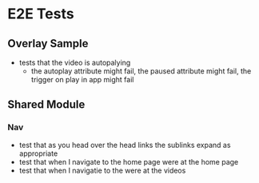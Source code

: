 # E2E Tests

## Overlay Sample
* tests that the video is autopalying
    * the autoplay attribute might fail, the paused attribute might fail, the trigger on play in app might fail
## Shared  Module

### Nav
* test that as you head over the head links the sublinks expand as appropriate
* test that when I navigate to the home page were at the home page
* test that when I navigatie to the  were at the videos
